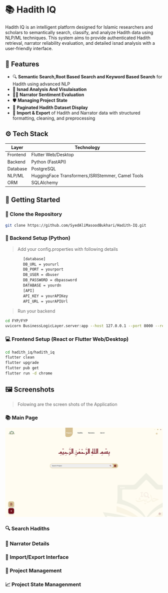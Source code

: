 # 📚 Hadith IQ

Hadith IQ is an intelligent platform designed for Islamic researchers and scholars to semantically search, classify, and analyze Hadith data using NLP/ML techniques. This system aims to provide authenticated Hadith retrieval, narrator reliability evaluation, and detailed isnad analysis with a user-friendly interface.


## 🧠 Features

- 🔍 **Semantic Search,Root Based Search and Keyword Based Search** for Hadith using advanced NLP
- 🧵 **Isnad Analysis And Visulaisation**
- 🧑‍🏫 **Narrator Sentiment Evaluation**
- 🛡️ **Managing Project State** 
- 📁 **Paginated Hadith Dataset Display**
- 🔄 **Import & Export** of Hadith and Narrator data with structured formatting, cleaning, and preprocessing



## ⚙️ Tech Stack

| Layer        | Technology                                        |
|--------------|---------------------------------------------------|
| Frontend     | Flutter Web/Desktop                               |
| Backend      | Python (FastAPI)                                  |
| Database     | PostgreSQL                                        |
| NLP/ML       | HuggingFace Transformers,ISRIStemmer, Camel Tools |
| ORM          | SQLAlchemy                                        |



## 🚀 Getting Started

### 📂 Clone the Repository

```bash
git clone https://github.com/SyedAliMasoodBukhari/Hadith-IQ.git
```

### 🔧 Backend Setup (Python)

> Add your config.properties with following details
```bash
        [database]
        DB_URL = yoururl
        DB_PORT = yourport
        DB_USER = dbuser
        DB_PASSWORD = dbpassword
        DATABASE = yourdn
        [API]
        API_KEY = yourAPIKey
        API_URL = yourAPIUrl
```
> Run your backend

```bash
cd FYP/FYP
uvicorn BusinessLogicLayer.server:app --host 127.0.0.1 --port 8000 --reload
```


### 💻 Frontend Setup (React or Flutter Web/Desktop)

```bash
cd hadith_iq/hadith_iq
flutter clean
flutter upgrade
flutter pub get
flutter run -d chrome
```

## 🖼️ Screenshots

> Folowing are the screen shots of the Application
### 📚 Main Page
![Main Page Screeshot](https://github.com/SyedAliMasoodBukhari/Hadith-IQ/blob/e7d0720d8b4e0dac453c0035015b1b78c71c9d3b/Screenshots/hadith_iq%20(1).png)

### 🔍 Search Hadiths


### 👤 Narrator Details


### 🔄 Import/Export Interface


### 🧩 Project Management


### 📈 Project State Managenment


